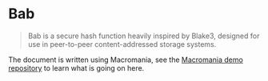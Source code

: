 # Bab

> Bab is a secure hash function heavily inspired by Blake3, designed for use in peer-to-peer content-addressed storage systems.

The document is written using Macromania, see the [Macromania demo repository](https://github.com/worm-blossom/demo_macromania) to learn what is going on here.
